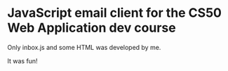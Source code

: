 # JavaScript email client for the CS50 Web Application dev course

Only inbox.js and some HTML was developed by me.

It was fun!
